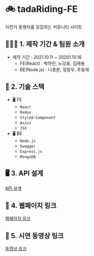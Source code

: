 
# 🚲 tadaRiding-FE
자전거 동행자를 모집하는 커뮤니티 사이트

## 👨‍👧‍👦 1. 제작 기간 & 팀원 소개
- 제작 기간 : 2021.10.11 ~ 20201.10.16
  - FE(React) : 박하린, 노강표, 김재용
  - BE(Node.js) : 나종완, 정창우, 주동재

## 🔨 2. 기술 스택
- 🖥 FE
  - `React`
  - `Redux`
  - `Styled-Component`
  - `Axios`
  - `JSX`
- 🖥 BE
  - `Node.js`
  - `Swagger`
  - `Express.js`
  - `MongoDB`

## 🖥 3. API 설계
[API 설계](https://pool-cartoon-32c.notion.site/99-5-72fb784e1eba404e9dfcc765955e5229)

## 🔗 4. 웹페이지 링크
[웹페이지 링크](http://aeio.shop.s3-website.ap-northeast-2.amazonaws.com)

## 🔗 5. 시연 동영상 링크
[동영상 링크](https://www.youtube.com/watch?v=u-NI1gk0z6c)
